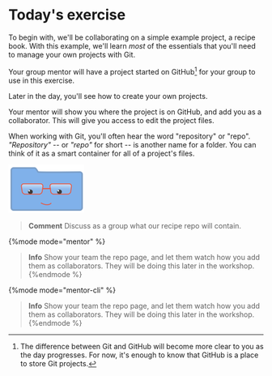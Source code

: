 # Today's exercise

To begin with, we'll be collaborating on a simple example project, a recipe book. With this example, we'll learn *most* of the essentials that you'll need to manage your own projects with Git.

Your group mentor will have a project started on GitHub[^1] for your group to use in this exercise.

Later in the day, you'll see how to create your own projects.

Your mentor will show you where the project is on GitHub, and add you as a collaborator. This will give you access to edit the project files.

When working with Git, you'll often hear the word "repository" or "repo".  *"Repository"* -- or *"repo"* for short -- is another name for a folder.  You can think of it as a smart container for all of a project's files.

![A smart folder](../assets/images/smart-folder.png)

> **Comment** Discuss as a group what our recipe repo will contain.

{%mode mode="mentor" %}
> **Info** Show your team the repo page, and let them watch how you add them as collaborators.  They will be doing this later in the workshop.
{%endmode %}

{%mode mode="mentor-cli" %}
> **Info** Show your team the repo page, and let them watch how you add them as collaborators.  They will be doing this later in the workshop.
{%endmode %}

[^1]: The difference between Git and GitHub will become more clear to you as the day progresses. For now, it's enough to know that GitHub is a place to store Git projects.
